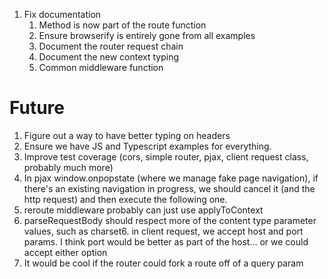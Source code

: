 1. Fix documentation
   1. Method is now part of the route function
   2. Ensure browserify is entirely gone from all examples
   3. Document the router request chain
   4. Document the new context typing
   5. Common middleware function

# Future
1. Figure out a way to have better typing on headers
2. Ensure we have JS and Typescript examples for everything.
3. Improve test coverage (cors, simple router, pjax, client request class, probably much more)
4. In pjax window.onpopstate (where we manage fake page navigation), if there's an existing navigation in progress, we should cancel it (and the http request) and then execute the following one.
5. reroute middleware probably can just use applyToContext
6. parseRequestBody should respect more of the content type parameter values, such as charset6. in client request, we accept host and port params. I think port would be better as part of the host... or we could accept either option
7.  It would be cool if the router could fork a route off of a query param